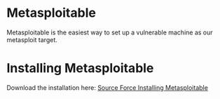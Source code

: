 # Metasploitable 
Metasploitable is the easiest way to set up a vulnerable machine as our metasploit target. 

# Installing Metasploitable

Download the installation here: [Source Force Installing Metasploitable](https://sourceforge.net/projects/metasploitable/files/Metasploitable2/)
